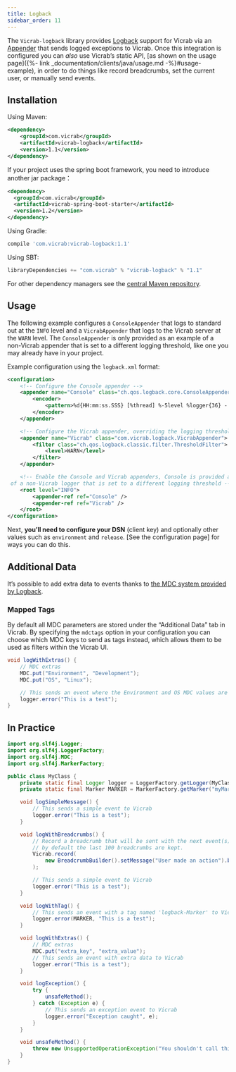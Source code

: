 ```yaml
---
title: Logback
sidebar_order: 11
---
```


The `Vicrab-logback` library provides [Logback](http://logback.qos.ch/) support for Vicrab via an [Appender](http://logback.qos.ch/apidocs/ch/qos/logback/core/Appender.html) that sends logged exceptions to Vicrab. Once this integration is configured you can _also_ use Vicrab’s static API, [as shown on the usage page]({%- link _documentation/clients/java/usage.md -%}#usage-example), in order to do things like record breadcrumbs, set the current user, or manually send events.

<!-- WIZARD -->
## Installation

Using Maven:

```xml
<dependency>
    <groupId>com.vicrab</groupId>
    <artifactId>vicrab-logback</artifactId>
    <version>1.1</version>
</dependency>
```

If your project uses the spring boot framework, you need to introduce another jar package：

```xml
<dependency>
  <groupId>com.vicrab</groupId>
  <artifactId>vicrab-spring-boot-starter</artifactId>
  <version>1.2</version>
</dependency>
```

Using Gradle:

```groovy
compile 'com.vicrab:vicrab-logback:1.1'
```

Using SBT:

```scala
libraryDependencies += "com.vicrab" % "vicrab-logback" % "1.1"
```

For other dependency managers see the [central Maven repository](https://search.maven.org/#artifactdetails%7Ccom.vicrab%7Cvicrab-logback%7C1.1%7Cjar).

## Usage

The following example configures a `ConsoleAppender` that logs to standard out at the `INFO` level and a `VicrabAppender` that logs to the Vicrab server at the `WARN` level. The `ConsoleAppender` is only provided as an example of a non-Vicrab appender that is set to a different logging threshold, like one you may already have in your project.

Example configuration using the `logback.xml` format:

```xml
<configuration>
    <!-- Configure the Console appender -->
    <appender name="Console" class="ch.qos.logback.core.ConsoleAppender">
        <encoder>
            <pattern>%d{HH:mm:ss.SSS} [%thread] %-5level %logger{36} - %msg%n</pattern>
        </encoder>
    </appender>

    <!-- Configure the Vicrab appender, overriding the logging threshold to the WARN level -->
    <appender name="Vicrab" class="com.vicrab.logback.VicrabAppender">
        <filter class="ch.qos.logback.classic.filter.ThresholdFilter">
            <level>WARN</level>
        </filter>
    </appender>

    <!-- Enable the Console and Vicrab appenders, Console is provided as an example
 of a non-Vicrab logger that is set to a different logging threshold -->
    <root level="INFO">
        <appender-ref ref="Console" />
        <appender-ref ref="Vicrab" />
    </root>
</configuration>
```

Next, **you’ll need to configure your DSN** (client key) and optionally other values such as `environment` and `release`. [See the configuration page] for ways you can do this.
<!-- ENDWIZARD -->

## Additional Data

It’s possible to add extra data to events thanks to [the MDC system provided by Logback](http://logback.qos.ch/manual/mdc.html).

### Mapped Tags

By default all MDC parameters are stored under the “Additional Data” tab in Vicrab. By specifying the `mdctags` option in your configuration you can choose which MDC keys to send as tags instead, which allows them to be used as filters within the Vicrab UI.

```java
void logWithExtras() {
    // MDC extras
    MDC.put("Environment", "Development");
    MDC.put("OS", "Linux");

    // This sends an event where the Environment and OS MDC values are set as additional data
    logger.error("This is a test");
}
```

## In Practice

```java
import org.slf4j.Logger;
import org.slf4j.LoggerFactory;
import org.slf4j.MDC;
import org.slf4j.MarkerFactory;

public class MyClass {
    private static final Logger logger = LoggerFactory.getLogger(MyClass.class);
    private static final Marker MARKER = MarkerFactory.getMarker("myMarker");

    void logSimpleMessage() {
        // This sends a simple event to Vicrab
        logger.error("This is a test");
    }

    void logWithBreadcrumbs() {
        // Record a breadcrumb that will be sent with the next event(s),
        // by default the last 100 breadcrumbs are kept.
        Vicrab.record(
            new BreadcrumbBuilder().setMessage("User made an action").build()
        );

        // This sends a simple event to Vicrab
        logger.error("This is a test");
    }

    void logWithTag() {
        // This sends an event with a tag named 'logback-Marker' to Vicrab
        logger.error(MARKER, "This is a test");
    }

    void logWithExtras() {
        // MDC extras
        MDC.put("extra_key", "extra_value");
        // This sends an event with extra data to Vicrab
        logger.error("This is a test");
    }

    void logException() {
        try {
            unsafeMethod();
        } catch (Exception e) {
            // This sends an exception event to Vicrab
            logger.error("Exception caught", e);
        }
    }

    void unsafeMethod() {
        throw new UnsupportedOperationException("You shouldn't call this!");
    }
}
```
